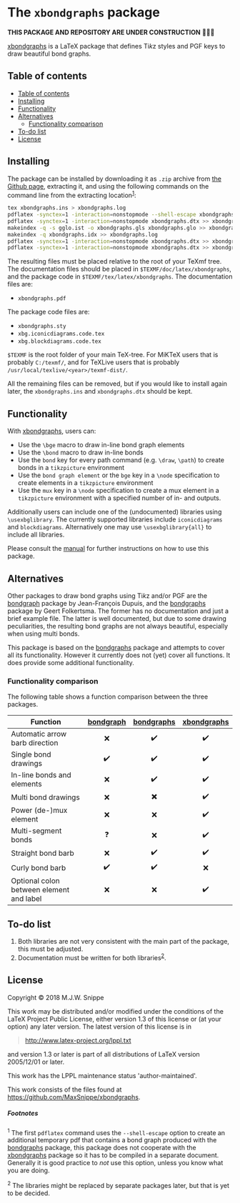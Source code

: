 The `xbondgraphs` package
=========================
**THIS PACKAGE AND REPOSITORY ARE UNDER CONSTRUCTION** :hammer::construction_worker::wrench:

[xbondgraphs] is a LaTeX package that defines Ti*k*z styles and PGF keys to draw beautiful bond graphs.

## Table of contents
<!-- MDTOC maxdepth:2 firsth1:2 numbering:0 flatten:0 bullets:1 updateOnSave:1 -->

- [Table of contents](#table-of-contents)   
- [Installing](#installing)   
- [Functionality](#functionality)   
- [Alternatives](#alternatives)   
   - [Functionality comparison](#functionality-comparison)   
- [To-do list](#to-do-list)   
- [License](#license)   

<!-- /MDTOC -->

## Installing
The package can be installed by downloading it as `.zip` archive from [the Github page][xbondgraphs], extracting it, and using the following commands on the command line from the extracting location<sup>[1](#footnote1)</sup>:

``` bash
tex xbondgraphs.ins > xbondgraphs.log
pdflatex -synctex=1 -interaction=nonstopmode --shell-escape xbondgraphs.dtx >> xbondgraphs.log
pdflatex -synctex=1 -interaction=nonstopmode xbondgraphs.dtx >> xbondgraphs.log
makeindex -q -s gglo.ist -o xbondgraphs.gls xbondgraphs.glo >> xbondgraphs.log
makeindex -q xbondgraphs.idx >> xbondgraphs.log
pdflatex -synctex=1 -interaction=nonstopmode xbondgraphs.dtx >> xbondgraphs.log
pdflatex -synctex=1 -interaction=nonstopmode xbondgraphs.dtx >> xbondgraphs.log
```

The resulting files must be placed relative to the root of your TeXmf tree. The documentation files should be placed in `$TEXMF/doc/latex/xbondgraphs`, and the package code in `$TEXMF/tex/latex/xbondgraphs`. The documentation files are:
* `xbondgraphs.pdf`

The package code files are:
* `xbondgraphs.sty`
* `xbg.iconicdiagrams.code.tex`
* `xbg.blockdiagrams.code.tex`

`$TEXMF` is the root folder of your main TeX-tree. For MiKTeX users that is probably `C:/texmf/`, and for TeXLive users that is probably `/usr/local/texlive/<year>/texmf-dist/`.

All the remaining files can be removed, but if you would like to install again later, the `xbondgraphs.ins` and `xbondgraphs.dtx` should be kept.

## Functionality
With [xbondgraphs], users can:
* Use the `\bge` macro to draw in-line bond graph elements
* Use the `\bond` macro to draw in-line bonds
* Use the `bond` key for every path command (e.g. `\draw`, `\path`) to create bonds in a `tikzpicture` environment
* Use the `bond graph element` or the `bge` key in a `\node` specification to create elements in a `tikzpicture` environment
* Use the `mux` key in a `\node` specification to create a mux element in a `tikzpicture` environment with a specified number of in- and outputs.

Additionally users can include one of the (undocumented) libraries using `\usexbglibrary`. The currently supported libraries include `iconicdiagrams` and `blockdiagrams`. Alternatively one may use `\usexbglibrary{all}` to include all libraries.

Please consult the [manual](./doc/latex/xbondgraphs/xbondgraphs.pdf) for further instructions on how to use this package.

## Alternatives
Other packages to draw bond graphs using Ti*k*z and/or PGF are the [bondgraph] package by Jean-François Dupuis, and the [bondgraphs] package by Geert Folkertsma. The former has no documentation and just a brief example file. The latter is well documented, but due to some drawing peculiarities, the resulting bond graphs are not always beautiful, especially when using multi bonds.

This package is based on the [bondgraphs] package and attempts to cover all its functionality. However it currently does not (yet) cover all functions. It does provide some additional functionality.

### Functionality comparison
The following table shows a function comparison between the three packages.

Function                                 | [bondgraph]       | [bondgraphs]              | [xbondgraphs]
-----------------------------------------|:------------------:|:------------------------:|:------------------:
Automatic arrow barb direction           | :x:                | :heavy_check_mark:       | :heavy_check_mark:
Single bond drawings                     | :heavy_check_mark: | :heavy_check_mark:       | :heavy_check_mark:
In-line bonds and elements               | :x:                | :heavy_check_mark:       | :heavy_check_mark:
Multi bond drawings                      | :x:                | :heavy_multiplication_x: | :heavy_check_mark:
Power (de-)mux element                   | :x:                | :x:                      | :heavy_check_mark:
Multi-segment bonds                      | :question:         | :x:                      | :heavy_check_mark:
Straight bond barb                       | :x:                | :heavy_check_mark:       | :heavy_check_mark:
Curly bond barb                          | :heavy_check_mark: | :heavy_check_mark:       | :x:
Optional colon between element and label | :x:                | :x:                      | :heavy_check_mark:


## To-do list
1. Both libraries are not very consistent with the main part of the package, this must be adjusted.
2. Documentation must be written for both libraries<sup>[2](#footnote2)</sup>.

## License
Copyright &copy; 2018 M.J.W. Snippe

This work may be distributed and/or modified under the
conditions of the LaTeX Project Public License, either version 1.3
of this license or (at your option) any later version.
The latest version of this license is in

> http://www.latex-project.org/lppl.txt

and version 1.3 or later is part of all distributions of LaTeX
version 2005/12/01 or later.

This work has the LPPL maintenance status 'author-maintained'.

This work consists of the files found at https://github.com/MaxSnippe/xbondgraphs.

##### Footnotes
<a name="footnote1"></a><sup>1</sup> The first `pdflatex` command uses the `--shell-escape` option to create an additional temporary pdf that contains a bond graph produced with the [bondgraphs] package, this package does not cooperate with the [xbondgraphs] package so it has to be compiled in a separate document. Generally it is good practice to *not* use this option, unless you know what you are doing.

<a name="footnote2"></a><sup>2</sup> The libraries might be replaced by separate packages later, but that is yet to be decided.

[bondgraph]: https://ctan.org/pkg/bondgraph
[bondgraphs]: https://ctan.org/pkg/bondgraphs
[xbondgraphs]: https://github.com/MaxSnippe/xbondgraphs
